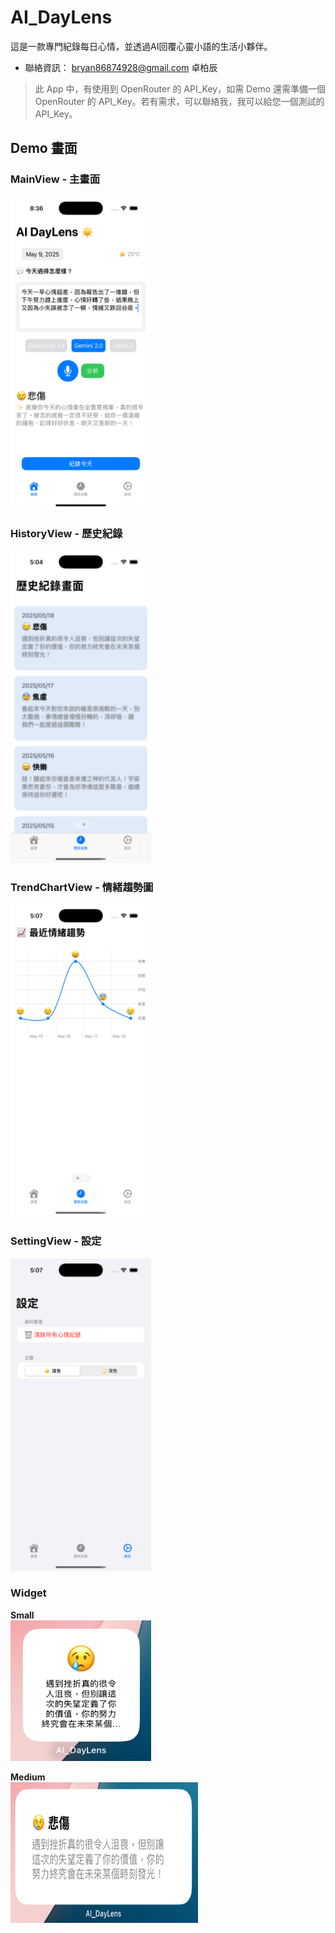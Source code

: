 # AI_DayLens
這是一款專門紀錄每日心情，並透過AI回覆心靈小語的生活小夥伴。

- 聯絡資訊： bryan86874928@gmail.com 卓柏辰
> 此 App 中，有使用到 OpenRouter 的 API_Key，如需 Demo 還需準備一個 OpenRouter 的 API_Key。若有需求，可以聯絡我，我可以給您一個測試的 API_Key。


## Demo 畫面

### MainView - 主畫面
<img src="./assets/images/MainView.png" height="500" width="225">

### HistoryView - 歷史紀錄
<img src="./assets/images/HistoryView.png" height="500" width="225">

### TrendChartView - 情緒趨勢圖
<img src="./assets/images/TrendChartView.png" height="500" width="225">

### SettingView - 設定
<img src="./assets/images/SettingView.png" height="500" width="225">

### Widget
**Small**  
<img src="./assets/images/smallWidget.png" height="225" width="225">

**Medium**  
<img src="./assets/images/mediumWidget.png" height="225" width="300">
